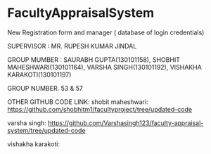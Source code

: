 # FacultyAppraisalSystem
New Registration form and manager ( database of login credentials)

SUPERVISOR : MR. RUPESH KUMAR JINDAL

GROUP MUMBER : SAURABH GUPTA(130101158), SHOBHIT MAHESHWARI(130101164), VARSHA SINGH(130101192), VISHAKHA KARAKOTI(130101197)

GROUP NUMBER. 53 & 57

OTHER GITHUB CODE LINK:
shobit maheshwari: https://github.com/shobhitm1/facultyproject/tree/updated-code

varsha singh: https://github.com/Varshasingh123/faculty-appraisal-system/tree/updated-code

vishakha karakoti: 
